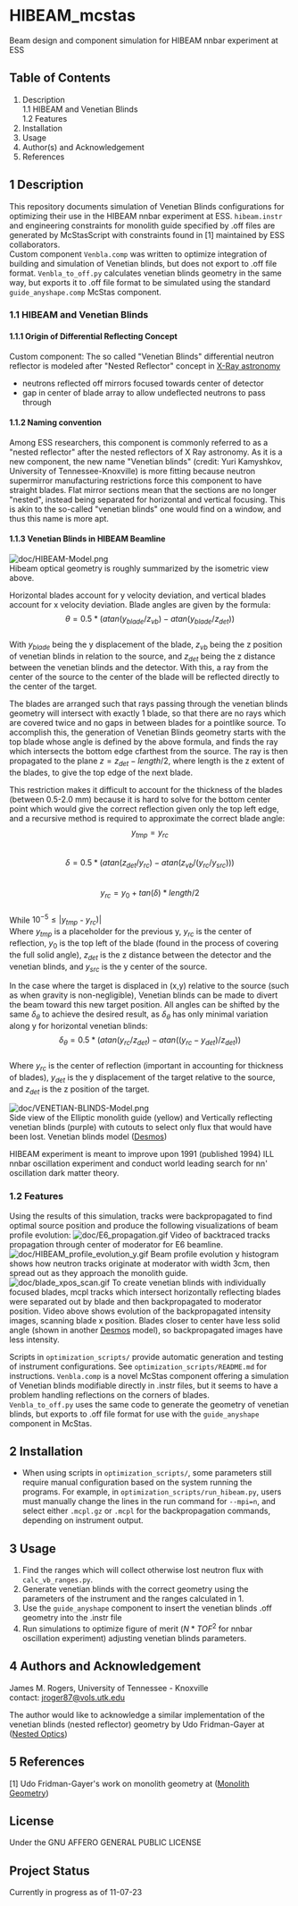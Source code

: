 # HIBEAM_mcstas
Beam design and component simulation for HIBEAM nnbar experiment at ESS

## Table of Contents
1. Description   
	1.1 HIBEAM and Venetian Blinds   
	1.2 Features    
2. Installation  
3. Usage  
4. Author(s) and Acknowledgement  
5. References  

## 1 Description
This repository documents simulation of Venetian Blinds configurations for optimizing their use in the HIBEAM nnbar experiment at ESS. `hibeam.instr` and engineering constraints for monolith guide specified by .off files are generated by McStasScript with constraints found in [1] maintained by ESS collaborators.  
Custom component `Venbla.comp` was written to optimize integration of building and simulation of Venetian blinds, but does not export to .off file format. `Venbla_to_off.py` calculates venetian blinds geometry in the same way, but exports it to .off file format to be simulated using the standard `guide_anyshape.comp` McStas component.   

### 1.1 HIBEAM and Venetian Blinds 

#### 1.1.1 Origin of Differential Reflecting Concept 
Custom component: The so called "Venetian Blinds" differential neutron reflector is modeled after "Nested Reflector" concept in [X-Ray astronomy](https://imagine.gsfc.nasa.gov/educators/programs/xmm/mission/mirrors.html)
 - neutrons reflected off mirrors focused towards center of detector
 - gap in center of blade array to allow undeflected neutrons to pass through

#### 1.1.2 Naming convention
Among ESS researchers, this component is commonly referred to as a "nested reflector" after the nested reflectors of X Ray astronomy.
As it is a new component, the new name "Venetian blinds" (credit: Yuri Kamyshkov, University of Tennessee-Knoxville) is more fitting because neutron supermirror manufacturing restrictions force this component to have straight blades.
Flat mirror sections mean that the sections are no longer "nested", instead being separated for horizontal and vertical focusing. 
This is akin to the so-called "venetian blinds" one would find on a window, and thus this name is more apt.

#### 1.1.3 Venetian Blinds in HIBEAM Beamline
![doc/HIBEAM-Model.png](./doc/HIBEAM-Model.png)  
Hibeam optical geometry is roughly summarized by the isometric view above.

<!-- BLADE ANGLE -->
Horizontal blades account for y velocity deviation, and vertical blades account for x velocity deviation. 
Blade angles are given by the formula:  
$$\theta = 0.5 * (atan(y_{blade}/z_{vb}) - atan(y_{blade}/z_{det}))$$  
With $y_{blade}$ being the y displacement of the blade, $z_{vb}$ being the z position of venetian blinds in relation to the source, and $z_{det}$ being the z distance between the venetian blinds and the detector.
With this, a ray from the center of the source to the center of the blade will be reflected directly to the center of the target.  

<!-- COVERING FULL SOLID ANGLE -->
The blades are arranged such that rays passing through the venetian blinds geometry will intersect with exactly 1 blade, so that there are no rays which are covered twice and no gaps in between blades for a pointlike source.
To accomplish this, the generation of Venetian Blinds geometry starts with the top blade whose angle is defined by the above formula, and finds the ray which intersects the bottom edge cfarthest from the source.
The ray is then propagated to the plane $z = z_{det} - length/2$, where length is the z extent of the blades, to give the top edge of the next blade.  

<!-- ACCOUNTING FOR THICKNESS OF BLADES -->
This restriction makes it difficult to account for the thickness of the blades (between 0.5-2.0 mm) because it is hard to solve for the bottom center point which would give the correct reflection given only the top left edge, and a recursive method is required to approximate the correct blade angle:
$$y_{tmp} = y_{rc}$$  
$$\delta = 0.5 * (atan(z_{det}/ y_{rc}) - atan(z_{vb}/ (y_{rc}/ y_{src})))$$  
$$y_{rc} = y_{0} + tan(\delta) * length/2$$  
While $10^{-5} \leq |y_{tmp}$ - $y_{rc})|$  
Where $y_{tmp}$ is a placeholder for the previous y, $y_{rc}$ is the center of reflection, $y_{0}$ is the top left of the blade (found in the process of covering the full solid angle), $z_{det}$ is the z distance between the detector and the venetian blinds, and $y_{src}$ is the y center of the source.

<!-- TARGETED Y REFLECTION -->
In the case where the target is displaced in (x,y) relative to the source (such as when gravity is non-negligible), Venetian blinds can be made to divert the beam toward this new target position.
All angles can be shifted by the same $\delta_{\theta}$ to achieve the desired result, as $\delta_{\theta}$ has only minimal variation along y for horizontal venetian blinds:
$$\delta_{\theta} = 0.5 * (atan(y_{rc}/ z_{det}) - atan((y_{rc} - y_{det})/ z_{det}))$$  
Where $y_{rc}$ is the center of reflection (important in accounting for thickness of blades), $y_{det}$ is the y displacement of the target relative to the source, and $z_{det}$ is the z position of the target.

![doc/VENETIAN-BLINDS-Model.png](./doc/VENETIAN-BLINDS-Model.png)  
Side view of the Elliptic monolith guide (yellow) and Vertically reflecting venetian blinds (purple) with cutouts to select only flux that would have been lost.
Venetian blinds model ([Desmos](https://www.desmos.com/calculator/ehkfioczjt))

HIBEAM experiment is meant to improve upon 1991 (published 1994) ILL nnbar oscillation experiment and conduct world leading search for nn' oscillation dark matter theory.

### 1.2 Features

Using the results of this simulation, tracks were backpropagated to find optimal source position and produce the following visualizations of beam profile evolution:
![doc/E6_propagation.gif](./doc/E6_propagation.gif)
Video of backtraced tracks propagation through center of moderator for E6 beamline.
![doc/HIBEAM_profile_evolution_y.gif](./doc/HIBEAM_profile_evolution_y.gif)
Beam profile evolution y histogram shows how neutron tracks originate at moderator with width 3cm, then spread out as they approach the monolith guide.
![doc/blade_xpos_scan.gif](./doc/blade_xpos_scan.gif)
To create venetian blinds with individually focused blades, mcpl tracks which intersect horizontally reflecting blades were separated out by blade and then backpropagated to moderator position. 
Video above shows evolution of the backpropagated intensity images, scanning blade x position.
Blades closer to center have less solid angle (shown in another [Desmos](https://www.desmos.com/calculator/qobmf0vyrc) model), so backpropagated images have less intensity.

Scripts in `optimization_scripts/` provide automatic generation and testing of instrument configurations. See `optimization_scripts/README.md` for instructions. 
`Venbla.comp` is a novel McStas component offering a simulation of Venetian blinds modifiable directly in .instr files, but it seems to have a problem handling reflections on the corners of blades.   
`Venbla_to_off.py` uses the same code to generate the geometry of venetian blinds, but exports to .off file format for use with the `guide_anyshape` component in McStas.  

## 2 Installation
 - When using scripts in `optimization_scripts/`, some parameters still require manual configuration based on the system running the programs. 
 For example, in `optimization_scripts/run_hibeam.py`, users must manually change the lines in the run command for `--mpi=n`, and select either `.mcpl.gz` or `.mcpl` for the backpropagation commands, depending on instrument output.


## 3 Usage
 1. Find the ranges which will collect otherwise lost neutron flux with `calc_vb_ranges.py`.
 2. Generate venetian blinds with the correct geometry using the parameters of the instrument and the ranges calculated in 1.
 3. Use the `guide_anyshape` component to insert the venetian blinds .off geometry into the .instr file
 4. Run simulations to optimize figure of merit ($N * TOF^2$ for nnbar oscillation experiment) adjusting venetian blinds parameters.

## 4 Authors and Acknowledgement
James M. Rogers, University of Tennessee - Knoxville  
contact: jroger87@vols.utk.edu  

The author would like to acknowledge a similar implementation of the venetian blinds (nested reflector) geometry by Udo Fridman-Gayer at ([Nested Optics](https://git.esss.dk/udo.friman-gayer/nes_optics_ted))   

## 5 References
[1] Udo Fridman-Gayer's work on monolith geometry at ([Monolith Geometry](https://git.esss.dk/udo.friman-gayer/hibeam_mcstas))

## License  
Under the GNU AFFERO GENERAL PUBLIC LICENSE  

## Project Status  
Currently in progress as of 11-07-23  
